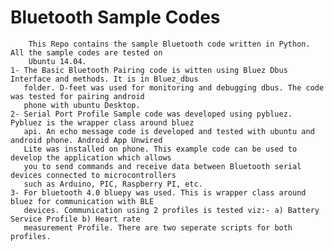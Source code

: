 # Bluetooth Sample Codes

        This Repo contains the sample Bluetooth code written in Python. All the sample codes are tested on 
        Ubuntu 14.04.
    1- The Basic Bluetooth Pairing code is witten using Bluez Dbus Interface and methods. It is in Bluez_dbus
       folder. D-feet was used for monitoring and debugging dbus. The code was tested for pairing android
       phone with ubuntu Desktop.
    2- Serial Port Profile Sample code was developed using pybluez. Pybluez is the wrapper class around bluez
       api. An echo message code is developed and tested with ubuntu and android phone. Android App Unwired
       Lite was installed on phone. This example code can be used to develop the application which allows
       you to send commands and receive data between Bluetooth serial devices connected to microcontrollers
       such as Arduino, PIC, Raspberry PI, etc.
    3- For bluetooth 4.0 bluepy was used. This is wrapper class around bluez for communication with BLE
       devices. Communication using 2 profiles is tested viz:- a) Battery Service Profile b) Heart rate
       measurement Profile. There are two seperate scripts for both profiles.
